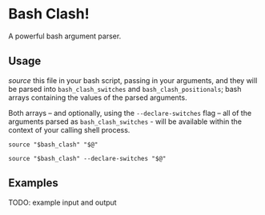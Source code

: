 Bash Clash!
===========

A powerful bash argument parser.

## Usage

_source_ this file in your bash script, passing in your arguments, and they
will be parsed into `bash_clash_switches` and `bash_clash_positionals`;
bash arrays containing the values of the parsed arguments.

Both arrays – and optionally, using the `--declare-switches` flag – all of the
arguments parsed as `bash_clash_switches` - will be available within the
context of your calling shell process.

```
source "$bash_clash" "$@"

source "$bash_clash" --declare-switches "$@"
```

## Examples

TODO: example input and output
